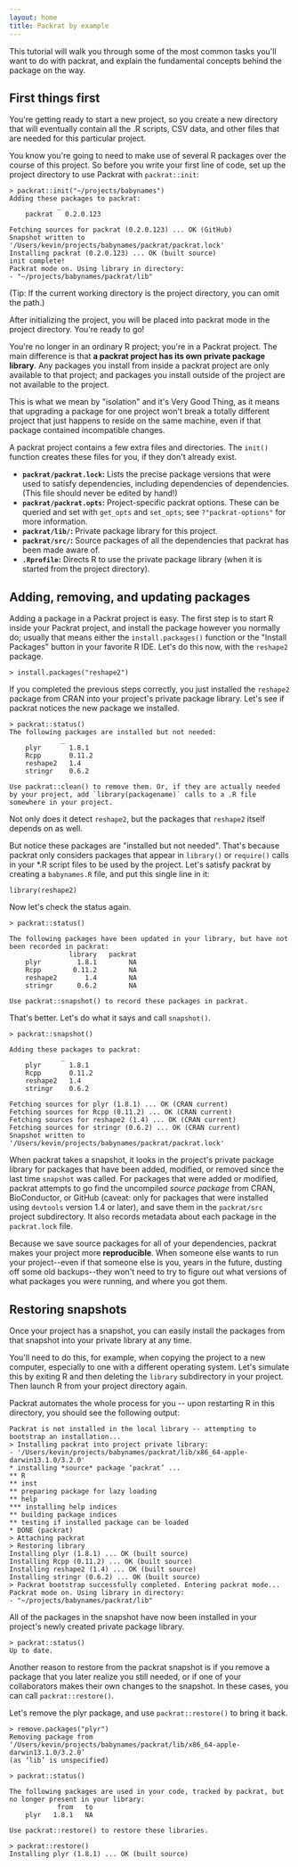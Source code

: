 ```yaml
---
layout: home
title: Packrat by example
---
```


This tutorial will walk you through some of the most common tasks you'll want
to do with packrat, and explain the fundamental concepts behind the package on
the way.

## First things first

You're getting ready to start a new project, so you create a new directory that
will eventually contain all the .R scripts, CSV data, and other files that are
needed for this particular project.

You know you're going to need to make use of several R packages over the course
of this project. So before you write your first line of code, set up the
project directory to use Packrat with `packrat::init`:

    > packrat::init("~/projects/babynames")
    Adding these packages to packrat:
                _         
        packrat   0.2.0.123

    Fetching sources for packrat (0.2.0.123) ... OK (GitHub)
    Snapshot written to '/Users/kevin/projects/babynames/packrat/packrat.lock'
    Installing packrat (0.2.0.123) ... OK (built source)
    init complete!
    Packrat mode on. Using library in directory:
    - "~/projects/babynames/packrat/lib" 

(Tip: If the current working directory is the project directory, you can omit
the path.)

After initializing the project, you will be placed into packrat mode in the
project directory. You're ready to go!

You're no longer in an ordinary R project; you're in a Packrat project. The
main difference is that **a packrat project has its own private package
library**. Any packages you install from inside a packrat project are only
available to that project; and packages you install outside of the project are
not available to the project.

This is what we mean by "isolation" and it's Very Good Thing, as it means that
upgrading a package for one project won't break a totally different project
that just happens to reside on the same machine, even if that package contained
incompatible changes.

A packrat project contains a few extra files and directories. The `init()`
function creates these files for you, if they don't already exist.

* **`packrat/packrat.lock`:** Lists the precise package versions that were used
  to satisfy dependencies, including dependencies of dependencies. (This file
  should never be edited by hand!)
* **`packrat/packrat.opts`:** Project-specific packrat options. These can be
  queried and set with `get_opts` and `set_opts`; see `?"packrat-options"` for
  more information.
* **`packrat/lib/`:** Private package library for this project.
* **`packrat/src/`:** Source packages of all the dependencies that packrat has
  been made aware of.
* **`.Rprofile`:** Directs R to use the private package library (when it is
  started from the project directory).

## Adding, removing, and updating packages

Adding a package in a Packrat project is easy. The first step is to start R
inside your Packrat project, and install the package however you normally do;
usually that means either the `install.packages()` function or the "Install
Packages" button in your favorite R IDE. Let's do this now, with the `reshape2`
package.

    > install.packages("reshape2")

If you completed the previous steps correctly, you just installed the
`reshape2` package from CRAN into your project's private package library. Let's
see if packrat notices the new package we installed.

    > packrat::status()
    The following packages are installed but not needed:
                 _       
        plyr       1.8.1 
        Rcpp       0.11.2
        reshape2   1.4   
        stringr    0.6.2 

    Use packrat::clean() to remove them. Or, if they are actually needed
    by your project, add `library(packagename)` calls to a .R file
    somewhere in your project.

Not only does it detect `reshape2`, but the packages that `reshape2` itself
depends on as well.

But notice these packages are "installed but not needed". That's because
packrat only considers packages that appear in `library()` or `require()` calls
in your \*.R script files to be used by the project. Let's satisfy packrat by
creating a `babynames.R` file, and put this single line in it:

    library(reshape2)

Now let's check the status again.

    > packrat::status()

    The following packages have been updated in your library, but have not been recorded in packrat:
                   library   packrat
        plyr         1.8.1        NA
        Rcpp        0.11.2        NA
        reshape2       1.4        NA
        stringr      0.6.2        NA

    Use packrat::snapshot() to record these packages in packrat.

That's better. Let's do what it says and call `snapshot()`.

    > packrat::snapshot()

    Adding these packages to packrat:
                 _       
        plyr       1.8.1 
        Rcpp       0.11.2
        reshape2   1.4   
        stringr    0.6.2 

    Fetching sources for plyr (1.8.1) ... OK (CRAN current)
    Fetching sources for Rcpp (0.11.2) ... OK (CRAN current)
    Fetching sources for reshape2 (1.4) ... OK (CRAN current)
    Fetching sources for stringr (0.6.2) ... OK (CRAN current)
    Snapshot written to '/Users/kevin/projects/babynames/packrat/packrat.lock'

When packrat takes a snapshot, it looks in the project's private package
library for packages that have been added, modified, or removed since the last
time `snapshot` was called. For packages that were added or modified, packrat
attempts to go find the uncompiled _source package_ from CRAN, BioConductor, or
GitHub (caveat: only for packages that were installed using `devtools` version
1.4 or later), and save them in the `packrat/src` project subdirectory. It
also records metadata about each package in the `packrat.lock` file.

Because we save source packages for all of your dependencies, packrat makes
your project more **reproducible**. When someone else wants to run your
project--even if that someone else is you, years in the future, dusting off
some old backups--they won't need to try to figure out what versions of what
packages you were running, and where you got them.

## Restoring snapshots

Once your project has a snapshot, you can easily install the packages from that
snapshot into your private library at any time.

You'll need to do this, for example, when copying the project to a new
computer, especially to one with a different operating system. Let's simulate
this by exiting R and then deleting the `library` subdirectory in your project.
Then launch R from your project directory again.

Packrat automates the whole process for you -- upon restarting R in this
directory, you should see the following output:

    Packrat is not installed in the local library -- attempting to bootstrap an installation...
    > Installing packrat into project private library:
    - '/Users/kevin/projects/babynames/packrat/lib/x86_64-apple-darwin13.1.0/3.2.0'
    * installing *source* package ‘packrat’ ...
    ** R
    ** inst
    ** preparing package for lazy loading
    ** help
    *** installing help indices
    ** building package indices
    ** testing if installed package can be loaded
    * DONE (packrat)
    > Attaching packrat
    > Restoring library
    Installing plyr (1.8.1) ... OK (built source)
    Installing Rcpp (0.11.2) ... OK (built source)
    Installing reshape2 (1.4) ... OK (built source)
    Installing stringr (0.6.2) ... OK (built source)
    > Packrat bootstrap successfully completed. Entering packrat mode...
    Packrat mode on. Using library in directory:
    - "~/projects/babynames/packrat/lib"


All of the packages in the snapshot have now been installed in your project's
newly created private package library.

    > packrat::status()
    Up to date.

Another reason to restore from the packrat snapshot is if you remove a package
that you later realize you still needed, or if one of your collaborators makes
their own changes to the snapshot. In these cases, you can call
`packrat::restore()`.

Let's remove the plyr package, and use `packrat::restore()` to bring it back.

    > remove.packages("plyr")
    Removing package from ‘/Users/kevin/projects/babynames/packrat/lib/x86_64-apple-darwin13.1.0/3.2.0’
    (as ‘lib’ is unspecified)

    > packrat::status()

    The following packages are used in your code, tracked by packrat, but no longer present in your library:
                from   to
        plyr   1.8.1   NA

    Use packrat::restore() to restore these libraries.

    > packrat::restore()
    Installing plyr (1.8.1) ... OK (built source)

